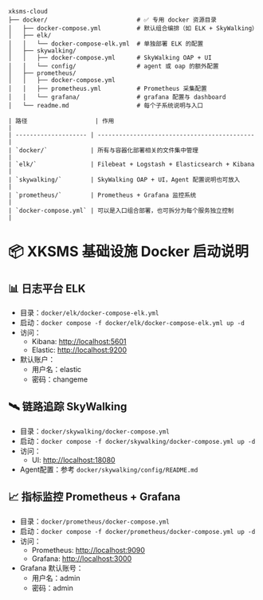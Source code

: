 ```
xksms-cloud
├── docker/                         # ✅ 专用 docker 资源目录
│   ├── docker-compose.yml          # 默认组合编排（如 ELK + SkyWalking）
│   ├── elk/
│   │   └── docker-compose-elk.yml  # 单独部署 ELK 的配置
│   ├── skywalking/
│   │   ├── docker-compose.yml      # SkyWalking OAP + UI
│   │   └── config/                 # agent 或 oap 的额外配置
│   ├── prometheus/
│   │   ├── docker-compose.yml
│   │   ├── prometheus.yml          # Prometheus 采集配置
│   │   └── grafana/                # grafana 配置与 dashboard
│   └── readme.md                   # 每个子系统说明与入口

| 路径                   | 作用                                           |
| -------------------- | -------------------------------------------- |
| `docker/`            | 所有与容器化部署相关的文件集中管理                            |
| `elk/`               | Filebeat + Logstash + Elasticsearch + Kibana |
| `skywalking/`        | SkyWalking OAP + UI，Agent 配置说明也可放入           |
| `prometheus/`        | Prometheus + Grafana 监控系统                    |
| `docker-compose.yml` | 可以是入口组合部署，也可拆分为每个服务独立控制                      |
```
# 📦 XKSMS 基础设施 Docker 启动说明

## 📊 日志平台 ELK

- 目录：`docker/elk/docker-compose-elk.yml`
- 启动：`docker compose -f docker/elk/docker-compose-elk.yml up -d`
- 访问：
  - Kibana: [http://localhost:5601](http://localhost:5601)
  - Elastic: [http://localhost:9200](http://localhost:9200)
- 默认账户：
  - 用户名：elastic
  - 密码：changeme

## 🛰️ 链路追踪 SkyWalking

- 目录：`docker/skywalking/docker-compose.yml`
- 启动：`docker compose -f docker/skywalking/docker-compose.yml up -d`
- 访问：
  - UI: [http://localhost:18080](http://localhost:18080)
- Agent配置：参考 `docker/skywalking/config/README.md`

## 📈 指标监控 Prometheus + Grafana

- 目录：`docker/prometheus/docker-compose.yml`
- 启动：`docker compose -f docker/prometheus/docker-compose.yml up -d`
- 访问：
  - Prometheus: [http://localhost:9090](http://localhost:9090)
  - Grafana: [http://localhost:3000](http://localhost:3000)
- Grafana 默认账号：
  - 用户名：admin
  - 密码：admin
